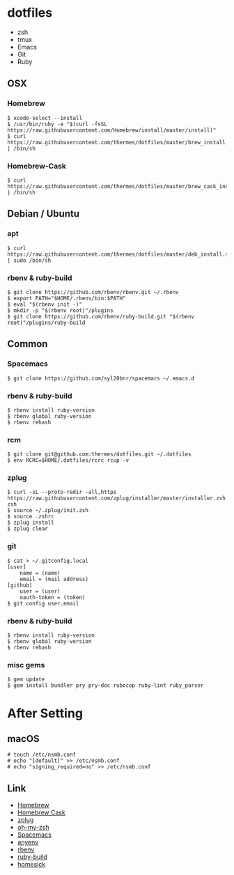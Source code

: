 dotfiles
========

* zsh
* tmux
* Emacs
* Git
* Ruby

OSX
---

### Homebrew

    $ xcode-select --install
    $ /usr/bin/ruby -e "$(curl -fsSL https://raw.githubusercontent.com/Homebrew/install/master/install)"
    $ curl https://raw.githubusercontent.com/thermes/dotfiles/master/brew_install.sh | /bin/sh

### Homebrew-Cask

    $ curl https://raw.githubusercontent.com/thermes/dotfiles/master/brew_cask_install.sh | /bin/sh

Debian / Ubuntu
---------------

### apt

    $ curl https://raw.githubusercontent.com/thermes/dotfiles/master/deb_install.sh | sudo /bin/sh

### rbenv & ruby-build

    $ git clone https://github.com/rbenv/rbenv.git ~/.rbenv
    $ export PATH="$HOME/.rbenv/bin:$PATH"
    $ eval "$(rbenv init -)"
    $ mkdir -p "$(rbenv root)"/plugins
    $ git clone https://github.com/rbenv/ruby-build.git "$(rbenv root)"/plugins/ruby-build

Common
------

### Spacemacs

    $ git clone https://github.com/syl20bnr/spacemacs ~/.emacs.d

### rbenv & ruby-build

    $ rbenv install ruby-version
    $ rbenv global ruby-version
    $ rbenv rehash


### rcm

    $ git clone git@github.com:thermes/dotfiles.git ~/.dotfiles
    $ env RCRC=$HOME/.dotfiles/rcrc rcup -v

### zplug

    $ curl -sL --proto-redir -all,https https://raw.githubusercontent.com/zplug/installer/master/installer.zsh| zsh
    $ source ~/.zplug/init.zsh
    $ source .zshrc
    $ zplug install
    $ zplug clear

### git

    $ cat > ~/.gitconfig.local
    [user]
        name = (name)
        email = (mail address)
    [github]
	    user = (user)
	    oauth-token = (token)
    $ git config user.email

### rbenv & ruby-build

    $ rbenv install ruby-version
    $ rbenv global ruby-version
    $ rbenv rehash

### misc gems

    $ gem update
    $ gem install bundler pry pry-doc rubocop ruby-lint ruby_parser

After Setting
=============

## macOS

    # touch /etc/nsmb.conf
    # echo "[default]" >> /etc/nsmb.conf
    # echo "signing_required=no" >> /etc/nsmb.conf

Link
----

* [Homebrew](http://brew.sh/)
* [Homebrew Cask](https://caskroom.github.io/)
* [zplug](https://zplug.sh/)
* [oh-my-zsh](http://ohmyz.sh/)
* [Spacemacs](http://spacemacs.org/)
* [anyenv](https://github.com/riywo/anyenv)
* [rbenv](https://github.com/sstephenson/rbenv)
* [ruby-build](https://github.com/sstephenson/ruby-build)
* [homesick](https://github.com/technicalpickles/homesick)
